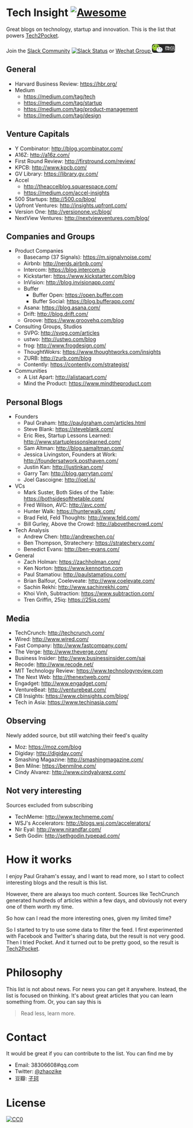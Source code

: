 # Tech Insight [![Awesome](https://cdn.rawgit.com/sindresorhus/awesome/d7305f38d29fed78fa85652e3a63e154dd8e8829/media/badge.svg)](https://github.com/sindresorhus/awesome)
Great blogs on technology, startup and innovation. This is the list that powers [Tech2Pocket](http://productchaseapp.herokuapp.com/tech2pocket).

Join the [Slack Community](http://productchase-slack.herokuapp.com/)
[![Slack Status](http://productchase-slack.herokuapp.com/badge.svg)](http://productchase-slack.herokuapp.com/) or [Wechat Group ![](./wechat.png)](http://productchaseapp.herokuapp.com/articles/subscribe)

## General
- Harvard Business Review: https://hbr.org/
- Medium
    - https://medium.com/tag/tech
    - https://medium.com/tag/startup
    - https://medium.com/tag/product-management
    - https://medium.com/tag/design

## Venture Capitals
- Y Combinator: http://blog.ycombinator.com/
- A16Z: http://a16z.com/
- First Round Review: http://firstround.com/review/
- KPCB: http://www.kpcb.com/
- GV Library: https://library.gv.com/
- Accel
    - http://theaccelblog.squarespace.com/
    - https://medium.com/accel-insights
- 500 Startups: http://500.co/blog/
- Upfront Ventures: http://insights.upfront.com/
- Version One: http://versionone.vc/blog/
- NextView Ventures: http://nextviewventures.com/blog/
    
## Companies and Groups
- Product Companies
    - Basecamp (37 Signals): https://m.signalvnoise.com/
    - Airbnb: http://nerds.airbnb.com/
    - Intercom: https://blog.intercom.io
    - Kickstarter: https://www.kickstarter.com/blog
    - InVision: http://blog.invisionapp.com/
    - Buffer
         - Buffer Open: https://open.buffer.com
         - Buffer Social: https://blog.bufferapp.com/
    - Asana: https://blog.asana.com/
    - Drift: http://blog.drift.com/
    - Groove: https://www.groovehq.com/blog
- Consulting Groups, Studios
    - SVPG: http://svpg.com/articles
    - ustwo: http://ustwo.com/blog
    - frog: http://www.frogdesign.com/
    - ThoughtWokrs: https://www.thoughtworks.com/insights
    - ZURB: http://zurb.com/blog
    - Contently: https://contently.com/strategist/
- Communities
    - A List Apart: http://alistapart.com/
    - Mind the Product: https://www.mindtheproduct.com


## Personal Blogs

- Founders
    - Paul Graham: http://paulgraham.com/articles.html
    - Steve Blank: https://steveblank.com/
    - Eric Ries, Startup Lessons Learned: http://www.startuplessonslearned.com/
    - Sam Altman: http://blog.samaltman.com/
    - Jessica Livingston, Founders at Work: http://foundersatwork.posthaven.com/
    - Justin Kan: http://justinkan.com/
    - Garry Tan: http://blog.garrytan.com/
    - Joel Gascoigne: http://joel.is/
- VCs
    - Mark Suster, Both Sides of the Table: https://bothsidesofthetable.com/
    - Fred Wilson, AVC: http://avc.com/
    - Hunter Walk: https://hunterwalk.com/
    - Brad Feld, Feld Thoughts: http://www.feld.com/
    - Bill Gurley, Above the Crowd: http://abovethecrowd.com/
- Tech Analysis
    - Andrew Chen: http://andrewchen.co/
    - Ben Thompson, Stratechery: https://stratechery.com/
    - Benedict Evans: http://ben-evans.com/
- General
    - Zach Holman: https://zachholman.com/
    - Ken Norton: https://www.kennorton.com
    - Paul Stamatiou: http://paulstamatiou.com/
    - Brian Balfour, Coeleveate: http://www.coelevate.com/
    - Sachin Rekhi: http://www.sachinrekhi.com/
    - Khoi Vinh, Subtraction: https://www.subtraction.com/
    - Tren Griffin, 25iq: https://25iq.com/

## Media

- TechCrunch: http://techcrunch.com/
- Wired: http://www.wired.com/
- Fast Company: http://www.fastcompany.com/
- The Verge: http://www.theverge.com/
- Business Insider: http://www.businessinsider.com/sai
- Recode: http://www.recode.net/
- MIT Technology Review: https://www.technologyreview.com
- The Next Web: http://thenextweb.com/
- Engadget: http://www.engadget.com/
- VentureBeat: http://venturebeat.com/
- CB Insights: https://www.cbinsights.com/blog/
- Tech in Asia: https://www.techinasia.com/

## Observing

Newly added source, but still watching their feed's quality

- Moz: https://moz.com/blog
- Digiday: http://digiday.com/
- Smashing Magazine: http://smashingmagazine.com/
- Ben Milne: https://benmilne.com/
- Cindy Alvarez: http://www.cindyalvarez.com/

## Not very interesting

Sources excluded from subscribing

- TechMeme: http://www.techmeme.com/
- WSJ's Accelerators: http://blogs.wsj.com/accelerators/
- Nir Eyal: http://www.nirandfar.com/
- Seth Godin: http://sethgodin.typepad.com/

# How it works

I enjoy Paul Graham's essay, and I want to read more, so I start to collect interesting blogs and the result is this list.

However, there are always too much content. Sources like TechCrunch
generated hundreds of articles within a few days, and obviously not every one of them worth my time.

So how can I read the more interesting ones, given my limited time?

So I started to try to use some data to filter the feed. I first experimented with Facebook and Twitter's sharing data, but the result is not very good.
Then I tried Pocket. And it turned out to be pretty good, so the result is [Tech2Pocket](http://productchaseapp.herokuapp.com/tech2pocket).

# Philosophy

This list is not about news. For news you can get it anywhere. Instead, the list is focused on thinking. It's about great articles that you can learn something from. Or, you can say this is

> Read less, learn more.

# Contact
It would be great if you can contribute to the list. You can find me by
- Email: 38306608#qq.com
- Twitter: [@zhaozike](https://twitter.com/zhaozike)
- 豆瓣: [子珂](https://www.douban.com/people/wohaobeia/)

# License

[![CC0](http://mirrors.creativecommons.org/presskit/buttons/88x31/svg/cc-zero.svg)](https://creativecommons.org/publicdomain/zero/1.0/)
